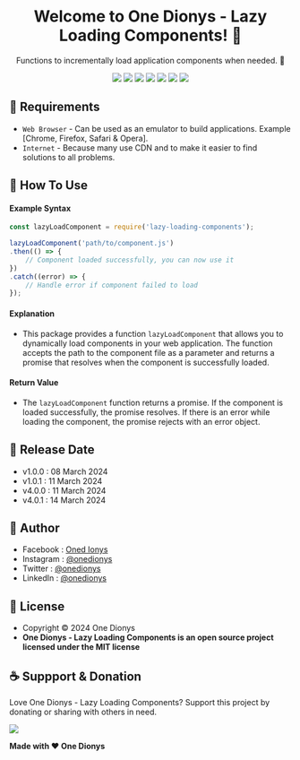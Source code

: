 <h1 align="center">Welcome to One Dionys - Lazy Loading Components! 👋 </h1>

<p align="center">Functions to incrementally load application components when needed. 💖 </p>

<p align="center">
<img src="https://img.shields.io/github/contributors/onedionys/onedionys-lazy-loading-components?style=flat-square">
<img src="https://img.shields.io/github/issues/onedionys/onedionys-lazy-loading-components?style=flat-square">
<img src="https://img.shields.io/github/stars/onedionys/onedionys-lazy-loading-components?style=flat-square"> 
<img src="https://img.shields.io/github/forks/onedionys/onedionys-lazy-loading-components?style=flat-square">
<img src="https://img.shields.io/github/last-commit/onedionys/onedionys-lazy-loading-components.svg?style=flat-square">
<img src="https://img.shields.io/github/languages/code-size/onedionys/onedionys-lazy-loading-components?style=flat-square">
<img src="https://img.shields.io/github/license/onedionys/onedionys-lazy-loading-components?style=flat-square">
</p>

## 💾 Requirements

* `Web Browser` - Can be used as an emulator to build applications. Example [Chrome, Firefox, Safari & Opera].
* `Internet` - Because many use CDN and to make it easier to find solutions to all problems.

## 🎯 How To Use

#### Example Syntax

```javascript
const lazyLoadComponent = require('lazy-loading-components');

lazyLoadComponent('path/to/component.js')
.then(() => {
    // Component loaded successfully, you can now use it
})
.catch((error) => {
    // Handle error if component failed to load
});
```

#### Explanation

* This package provides a function `lazyLoadComponent` that allows you to dynamically load components in your web application. The function accepts the path to the component file as a parameter and returns a promise that resolves when the component is successfully loaded.

#### Return Value

* The `lazyLoadComponent` function returns a promise. If the component is loaded successfully, the promise resolves. If there is an error while loading the component, the promise rejects with an error object.

## 📆 Release Date

* v1.0.0 : 08 March 2024
* v1.0.1 : 11 March 2024
* v4.0.0 : 11 March 2024
* v4.0.1 : 14 March 2024

## 🧑 Author

* Facebook : <a href="https://www.facebook.com/theonedionys"> Oned Ionys</a>
* Instagram : <a href="https://www.instagram.com/onedionys/"> @onedionys</a>
* Twitter : <a href="https://twitter.com/onedionys"> @onedionys</a>
* LinkedIn :  <a href="https://www.linkedin.com/in/onedionys/"> @onedionys</a>

## 📝 License

* Copyright © 2024 One Dionys
* **One Dionys - Lazy Loading Components is an open source project licensed under the MIT license**

## ☕️ Suppport & Donation

Love One Dionys - Lazy Loading Components? Support this project by donating or sharing with others in need.

<a href="https://www.buymeacoffee.com/onedionys"><img src="https://img.shields.io/badge/Buy_Me_A_Coffee-FFDD00?style=for-the-badge&logo=buy-me-a-coffee&logoColor=black"/> </a>

**Made with ❤️ One Dionys**
